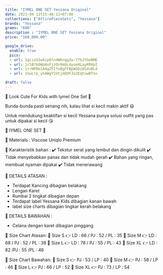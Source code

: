 ```yaml
---
title: "IYMEL ONE SET Yessana Original"
date: 2023-04-12T15:40:11+07:00
collections: ["AttirePieceSets", "Yessana"]
brands: "Yessana"
grams: "600"
description : "IYMEL ONE SET Yessana Original"
price: "160,000.00"

google_drive:
  enable: true
  pics:
  - url: 1gcioU1w6ip0ln4Wbnqg2w-Y7bJYGeBME
  - url: 1rS87k6WpHvFjzQv9mGL4yueHLayKRHpI
  - url: 1rrNPHe1A4gZFIfoBgFFBpWGDi8SdxBLd
  - url: 1kwLrp_ykAWgY1UtjmQ9FJo2EqtuwBTnx

draft: false
---
```


🌈 Look Cute For Kids with Iymel One Set 🌈

Bunda-bunda pasti senang nih, kalau lihat si kecil makin aktif 😃

Untuk mendukung keaktifan si kecil Yessana punya solusi outfit yang pas untuk dipakai si kecil 😘

🌸 IYMEL ONE SET 🌸

💎 Materials : Viscose Uniqlo Premium

💎 Karakteristik bahan :
✔️ Tekstur serat yang lembut dan dingin dikulit
✔️ Tidak menyebabkan panas dan tidak mudah gerah
✔️ Bahan yang ringan, membuat nyaman dipakai
✔️ Tidak menerawang

💎 DETAILS ATASAN :
- Terdapat Kancing dibagian belakang
- Lengan Karet
- Rumbai 2 tingkat dibagian depan
- Terdapat label Yessana Kids dibagian kanan bawah
- label size charts dibagian lingkar kerah belakang

💎 DETAILS BAWAHAN :
- Celana dengan karet dibagian pinggang

🌻 Size Chart Atasan:
🍭 Size S 👉 LD : 66 / PJ : 52 / PL : 35
🍭 Size M 👉 LD : 68 / PJ : 52 / PL : 38
🍭 Size L 👉 LD : 78 / PJ : 55 / PL : 43
🍭 Size XL 👉 LD : 82 /PJ : 55 /PL : 46

🌻 Size Chart Bawahan:
🍭 Size S 👉 PJ : 53 / LP : 40
🍭 Size M 👉 PJ : 58 / LP : 46
🍭 Size L 👉 PJ : 66 / LP : 52
🍭 Size XL 👉 PJ : 73 / LP : 54

 
